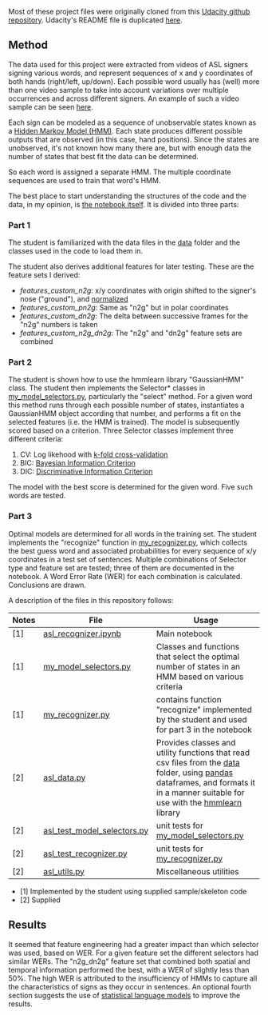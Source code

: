Most of these project files were originally cloned from this [Udacity github repository](https://github.com/udacity/AIND-Recognizer). 
Udacity's README file is duplicated [here](README_Udacity.md).

## Method

The data used for this project were extracted from videos of ASL signers signing various words, and represent sequences of x and y coordinates of both hands (right/left, up/down). Each possible word usually has (well) more than one video sample to take into account variations over multiple occurrences and across different signers. An example of such a video sample can be seen [here](https://drive.google.com/file/d/0B_5qGuFe-wbhUXRuVnNZVnMtam8/view).

Each sign can be modeled as a sequence of unobservable states known as a [Hidden Markov Model (HMM)](https://en.wikipedia.org/wiki/Hidden_Markov_model). Each state produces different possible outputs that are observed (in this case, hand positions). Since the states are unobserved, it's not known how many there are, but with enough data the number of states that best fit the data can be determined.

So each word is assigned a separate HMM. The multiple coordinate sequences are used to train that word's HMM.

The best place to start understanding the structures of the code and the data, in my opinion, is [the notebook itself](asl_recognizer.ipynb). It is divided into three parts:

### Part 1
The student is familiarized with the data files in the [data](data) folder and the classes used in the code to load them in. 

The student also derives additional features for later testing. These are the feature sets I derived:

- _features_custom_n2g_: x/y coordinates with origin shifted to the signer's nose ("ground"), and [normalized](https://en.wikipedia.org/wiki/Standard_score)
- _features_custom_pn2g_: Same as "n2g" but in polar coordinates
- _features_custom_dn2g_: The delta between successive frames for the "n2g" numbers is taken
- _features_custom_n2g_dn2g_: The "n2g" and "dn2g" feature sets are combined

### Part 2

The student is shown how to use the hmmlearn library "GaussianHMM" class. The student then implements the Selector* classes in [my_model_selectors.py](my_model_selectors.py), particularly the "select" method. For a given word this method runs through each possible number of states, instantiates a GaussianHMM object according that number, and performs a fit on the selected features (i.e. the HMM is trained). The model is subsequently scored based on a criterion. Three Selector classes implement three different criteria:

1. CV: Log likehood with [k-fold cross-validation](https://en.wikipedia.org/wiki/Cross-validation_(statistics)#k-fold_cross-validation)
1. BIC: [Bayesian Information Criterion](https://en.wikipedia.org/wiki/Bayesian_information_criterion)
1. DIC: [Discriminative Information Criterion](https://pdfs.semanticscholar.org/ed3d/7c4a5f607201f3848d4c02dd9ba17c791fc2.pdf)

The model with the best score is determined for the given word. Five such words are tested.

### Part 3

Optimal models are determined for all words in the training set. The student implements the "recognize" function in [my_recognizer.py](my_recognizer.py), which collects the best guess word and associated probabilities for every sequence of x/y coordinates in a test set of sentences. Multiple combinations of Selector type and feature set are tested; three of them are documented in the notebook.  A Word Error Rate (WER) for each combination is calculated. Conclusions are drawn.

A description of the files in this repository follows:

Notes | File | Usage
--- |  --- | ---
[1] | [asl_recognizer.ipynb](asl_recognizer.ipynb) | Main notebook
[1] | [my_model_selectors.py](my_model_selectors.py) | Classes and functions that select the optimal number of states in an HMM based on various criteria
[1] | [my_recognizer.py](my_recognizer.py) | contains function "recognize" implemented by the student and used for part 3 in the notebook
[2] | [asl_data.py](asl_data.py) | Provides classes and utility functions that read csv files from the [data](data) folder, using [pandas](https://pandas.pydata.org/) dataframes, and formats it in a manner suitable for use with the [hmmlearn](https://hmmlearn.readthedocs.io/) library 
[2] | [asl_test_model_selectors.py](asl_test_model_selectors.py) | unit tests for [my_model_selectors.py](my_model_selectors.py)
[2] | [asl_test_recognizer.py](asl_test_recognizer.py) | unit tests for [my_recognizer.py](my_recognizer.py)
[2] | [asl_utils.py](asl_utils.py) | Miscellaneous utilities

- [1] Implemented by the student using supplied sample/skeleton code
- [2] Supplied


## Results

It seemed that feature engineering had a greater impact than which selector was used, based on WER. For a given feature set the different selectors had similar WERs. The "n2g_dn2g" feature set that combined both spatial and temporal information performed the best, with a WER of slightly less than 50%. The high WER is attributed to the insufficiency of HMMs to capture all the characteristics of signs as they occur in sentences. An optional fourth section suggests the use of [statistical language models](https://en.wikipedia.org/wiki/Language_model) to improve the results.

